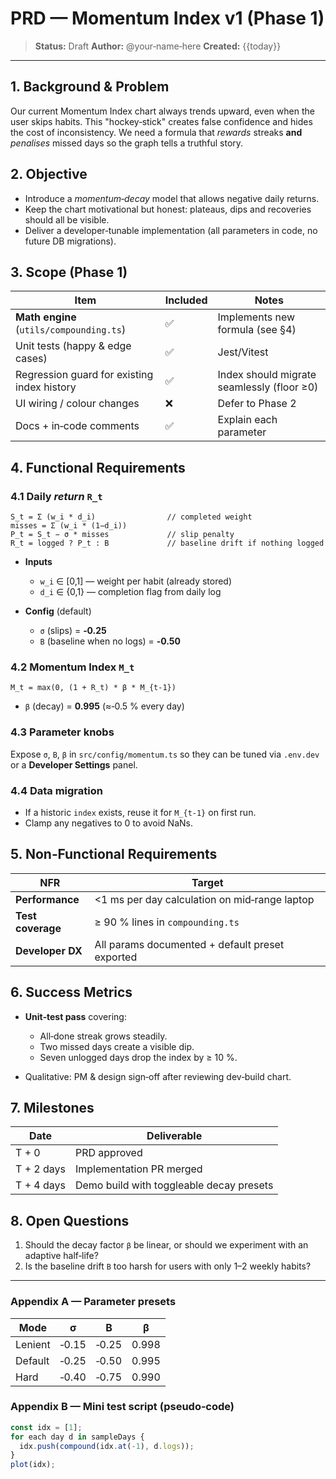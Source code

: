 
# PRD — Momentum Index v1 (Phase 1)

> **Status:** Draft
> **Author:** @your‑name‑here
> **Created:** {{today}}

---

## 1. Background & Problem

Our current Momentum Index chart always trends upward, even when the user skips habits. This "hockey‑stick" creates false confidence and hides the cost of inconsistency. We need a formula that *rewards* streaks **and** *penalises* missed days so the graph tells a truthful story.

## 2. Objective

* Introduce a *momentum‑decay* model that allows negative daily returns.
* Keep the chart motivational but honest: plateaus, dips and recoveries should all be visible.
* Deliver a developer‑tunable implementation (all parameters in code, no future DB migrations).

## 3. Scope (Phase 1)

| Item                                        | Included | Notes                                      |
| ------------------------------------------- | -------- | ------------------------------------------ |
| **Math engine** (`utils/compounding.ts`)    | ✅        | Implements new formula (see §4)            |
| Unit tests (happy & edge cases)             | ✅        | Jest/Vitest                                |
| Regression guard for existing index history | ✅        | Index should migrate seamlessly (floor ≥0) |
| UI wiring / colour changes                  | ❌        | Defer to Phase 2                           |
| Docs + in‑code comments                     | ✅        | Explain each parameter                     |

## 4. Functional Requirements

### 4.1 Daily *return* `R_t`

```
S_t = Σ (w_i * d_i)                // completed weight
misses = Σ (w_i * (1−d_i))
P_t = S_t − σ * misses             // slip penalty
R_t = logged ? P_t : B             // baseline drift if nothing logged
```

* **Inputs**

  * `w_i` ∈ \[0,1] — weight per habit (already stored)
  * `d_i` ∈ {0,1} — completion flag from daily log
* **Config** (default)

  * `σ` (slips) = **‑0.25**
  * `B` (baseline when no logs) = **‑0.50**

### 4.2 Momentum Index `M_t`

```
M_t = max(0, (1 + R_t) * β * M_{t‑1})
```

* `β` (decay) = **0.995** (≈‑0.5 % every day)

### 4.3 Parameter knobs

Expose `σ`, `B`, `β` in `src/config/momentum.ts` so they can be tuned via `.env.dev` or a **Developer Settings** panel.

### 4.4 Data migration

* If a historic `index` exists, reuse it for `M_{t‑1}` on first run.
* Clamp any negatives to 0 to avoid NaNs.

## 5. Non‑Functional Requirements

| NFR               | Target                                          |
| ----------------- | ----------------------------------------------- |
| **Performance**   | <1 ms per day calculation on mid‑range laptop   |
| **Test coverage** | ≥ 90 % lines in `compounding.ts`                |
| **Developer DX**  | All params documented + default preset exported |

## 6. Success Metrics

* **Unit‑test pass** covering:

  * All‑done streak grows steadily.
  * Two missed days create a visible dip.
  * Seven unlogged days drop the index by ≥ 10 %.
* Qualitative: PM & design sign‑off after reviewing dev‑build chart.

## 7. Milestones

| Date        | Deliverable                              |
| ----------- | ---------------------------------------- |
|  T + 0      | PRD approved                             |
|  T + 2 days | Implementation PR merged                 |
|  T + 4 days | Demo build with toggleable decay presets |

## 8. Open Questions

1. Should the decay factor `β` be linear, or should we experiment with an adaptive half‑life?
2. Is the baseline drift `B` too harsh for users with only 1–2 weekly habits?

---

### Appendix A — Parameter presets

| Mode     |  σ     |  B     | β      |
| -------- | ------ | ------ | ------ |
|  Lenient |  ‑0.15 |  ‑0.25 |  0.998 |
|  Default |  ‑0.25 |  ‑0.50 |  0.995 |
|  Hard    |  ‑0.40 |  ‑0.75 |  0.990 |

### Appendix B — Mini test script (pseudo‑code)

```ts
const idx = [1];
for each day d in sampleDays {
  idx.push(compound(idx.at(-1), d.logs));
}
plot(idx);
```
